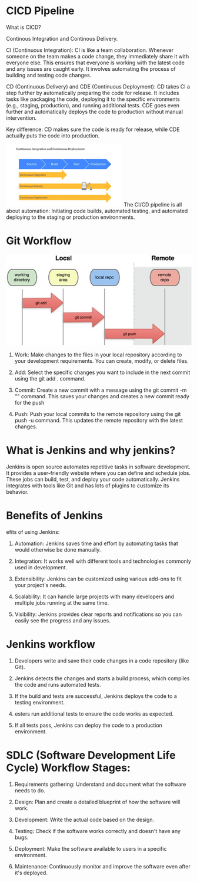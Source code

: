 # CICD Pipeline

What is CICD?

Continous Integration and Continous Delivery. 

CI (Continuous Integration):
CI is like a team collaboration. Whenever someone on the team makes a code change, they immediately share it with everyone else. This ensures that everyone is working with the latest code and any issues are caught early. It involves automating the process of building and testing code changes.

CD (Continuous Delivery) and CDE (Continuous Deployment):
CD takes CI a step further by automatically preparing the code for release. It includes tasks like packaging the code, deploying it to the specific environments (e.g., staging, production), and running additional tests. CDE goes even further and automatically deploys the code to production without manual intervention.

Key difference: CD makes sure the code is ready for release, while CDE actually puts the code into production.

![Alt text](<CICD.images/CICD diagram.png>)
The CI/CD pipeline is all about automation: Initiating code builds, automated testing, and automated deploying to the staging or production environments. 

# Git Workflow
![Alt text](<CICD.images/Git workflow.jpg>)

1. Work: Make changes to the files in your local repository according to your development requirements. You can create, modify, or delete files.

2. Add: Select the specific changes you want to include in the next commit using the git add . command. 

3. Commit: Create a new commit with a message using the git commit -m "" command. This saves your changes and creates a new commit ready for the push

4. Push: Push your local commits to the remote repository using the git push -u command. This updates the remote repository with the latest changes.

# What is Jenkins and why jenkins?

Jenkins is open source automates repetitive tasks in software development. It provides a user-friendly website where you can define and schedule jobs. These jobs can build, test, and deploy your code automatically. Jenkins integrates with tools like Git and has lots of plugins to customize its behavior.

# Benefits of Jenkins

efits of using Jenkins:

1. Automation: Jenkins saves time and effort by automating tasks that would otherwise be done manually.

2. Integration: It works well with different tools and technologies commonly used in development.

3. Extensibility: Jenkins can be customized using various add-ons to fit your project's needs.

4. Scalability: It can handle large projects with many developers and multiple jobs running at the same time.

5. Visibility: Jenkins provides clear reports and notifications so you can easily see the progress and any issues.

# Jenkins workflow

1. Developers write and save their code changes in a code repository (like Git).

2. Jenkins detects the changes and starts a build process, which compiles the code and runs automated tests.
   
3. If the build and tests are successful, Jenkins deploys the code to a testing environment.
   
4. esters run additional tests to ensure the code works as expected.
   
5. If all tests pass, Jenkins can deploy the code to a production environment.

# SDLC (Software Development Life Cycle) Workflow Stages:

1. Requirements gathering: Understand and document what the software needs to do.

2. Design: Plan and create a detailed blueprint of how the software will work.

3. Development: Write the actual code based on the design.
4. Testing: Check if the software works correctly and doesn't have any bugs.

5. Deployment: Make the software available to users in a specific environment.

6. Maintenance: Continuously monitor and improve the software even after it's deployed.
